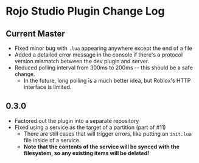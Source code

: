 # Rojo Studio Plugin Change Log

## Current Master
* Fixed minor bug with `.lua` appearing anywhere except the end of a file
* Added a detailed error message in the console if there's a protocol version mismatch between the dev plugin and server.
* Reduced polling interval from 300ms to 200ms -- this should be a safe change.
	* In the future, long polling is a much better idea, but Roblox's HTTP interface is limited.

## 0.3.0
* Factored out the plugin into a separate repository
* Fixed using a service as the target of a partition (part of #11)
	* There are still cases that will trigger errors, like putting an `init.lua` file inside of a service.
	* **Note that the contents of the service will be synced with the filesystem, so any existing items will be deleted!**